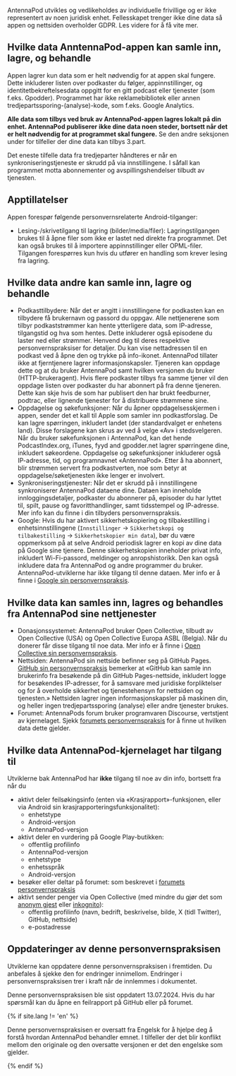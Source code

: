 AntennaPod utvikles og vedlikeholdes av individuelle frivillige og er ikke representert av noen juridisk enhet. Fellesskapet trenger ikke dine data så appen og nettsiden overholder GDPR. Les videre for å få vite mer.

## Hvilke data AnntennaPod-appen kan samle inn, lagre, og behandle

Appen lagrer kun data som er helt nødvendig for at appen skal fungere. Dette inkluderer listen over podkaster du følger, appinnstillinger, og identitetbekreftelsesdata oppgitt for en gitt podcast eller tjenester (som f.eks. Gpodder). Programmet har ikke reklamebibliotek eller annen tredjepartssporing-(analyse)-kode, som f.eks. Google Analytics.

**Alle data som tilbys ved bruk av AntennaPod-appen lagres lokalt på din enhet. AntennaPod publiserer ikke dine data noen steder, bortsett når det er helt nødvendig for at programmet skal fungere.** Se den andre seksjonen under for tilfeller der dine data kan tilbys 3.part.

Det eneste tilfelle data fra tredjeparter håndteres er når en synkroniseringstjeneste er skrudd på via innstillingene. I såfall kan programmet motta abonnementer og avspillingshendelser tilbudt av tjenesten.

## Apptillatelser

Appen forespør følgende personvernsrelaterte Android-tilganger:

- Lesing-/skrivetilgang til lagring (bilder/media/filer): Lagringstilgangen brukes til å åpne filer som ikke er lastet ned direkte fra programmet. Det kan også brukes til å importere appinnstillinger eller OPML-filer. Tilgangen forespørres kun hvis du utfører en handling som krever lesing fra lagring.

## Hvilke data andre kan samle inn, lagre og behandle

- Podkasttilbydere: Når det er angitt i innstillingene for podkasten kan en tilbydere få brukernavn og passord du oppgav. Alle nettjenerene som tilbyr podkaststrømmer kan hente ytterligere data, som IP-adresse, tilgangstid og hva som hentes. Dette inkluderer også episodene du laster ned eller strømmer. Henvend deg til deres respektive personvernspraksiser for detaljer. Du kan vise nettadressen til en podkast ved å åpne den og trykke på info-ikonet. AntennaPod tillater ikke at fjerntjenere lagrer informasjonskapsler. Tjeneren kan oppdage dette og at du bruker AntennaPod samt hvilken versjonen du bruker (HTTP-brukeragent). Hvis flere podkaster tilbys fra samme tjener vil den oppdage listen over podkaster du har abonnert på fra denne tjeneren. Dette kan skje hvis de som har publisert den har brukt feedburner, podtrac, eller lignende tjenester for å distribuere strømmene sine.
- Oppdagelse og søkefunksjoner: Når du åpner oppdagelsesskjermen i appen, sender det et kall til Apple som samler inn podkastforslag. De kan lagre spørringen, inkludert landet (der standardvalget er enhetens land). Disse forslagene kan skrus av ved å velge «Av» i stedsvelgeren. Når du bruker søkefunksjonen i AntennaPod, kan det hende PodcastIndex.org, iTunes, fyyd and gpodder.net lagrer spørringene dine, inkludert søkeordene. Oppdagelse og søkefunksjoner inkluderer også IP-adresse, tid, og programnavnet «AntennaPod». Etter å ha abonnert, blir strømmen servert fra podkastverten, noe som betyr at oppdagelse/søketjenesten ikke lenger er involvert.
- Synkroniseringstjenester: Når det er skrudd på i innstillingene synkroniserer AntennaPod dataene dine. Dataen kan inneholde innloggingsdetaljer, podkaster du abonnerer på, episoder du har lyttet til, spilt, pause og favoritthandlinger, samt tidsstempel og IP-adresse. Mer info kan du finne i din tilbyders personvernspraksis.
- Google: Hvis du har aktivert sikkerhetskopiering og tilbakestilling i enhetsinnstillingene (`Innstillinger` → `Sikkerhetskopi og tilbakestilling` → `Sikkerhetskopier min data`), bør du være oppmerksom på at selve Android periodisk lagrer en kopi av dine data på Google sine tjenere. Denne sikkerhetskopien inneholder privat info, inkludert Wi-Fi-passord, meldinger og anropshistorikk. Den kan også inkludere data fra AntennaPod og andre programmer du bruker. AntennaPod-utviklerne har ikke tilgang til denne dataen. Mer info er å finne i [Google sin personvernspraksis](https://policies.google.com).

## Hvilke data kan samles inn, lagres og behandles fra AntennaPod sine nettjenester

- Donasjonssystemet: AntennaPod bruker Open Collective, tilbudt av Open Collective (USA) og Open Collective Europa ASBL (Belgia). Når du donerer får disse tilgang til noe data. Mer info er å finne i [Open Collective sin personvernspraksis](https://opencollective.com/privacypolicy).
- Nettsiden: AntennaPod sin nettside befinner seg på GitHub Pages. [GitHub sin personvernspraksis](https://docs.github.com/en/github/site-policy/github-privacy-statement#github-pages) bemerker at «GitHub kan samle inn brukerinfo fra besøkende på din GitHub Pages-nettside, inkludert logge for besøkendes IP-adresser, for å samsvare med juridiske forpliktelser og for å overholde sikkerhet og tjenestehensyn for nettsiden og tjenesten.» Nettsiden lagrer ingen informasjonskapsler på maskinen din, og heller ingen tredjepartssporing (analyse) eller andre tjenester brukes.
- Forumet: AntennaPods forum bruker programvaren Discourse, vertstjent av kjernelaget. Sjekk [forumets personvernspraksis](https://forum.antennapod.org/privacy) for å finne ut hvilken data dette gjelder.

## Hvilke data AntennaPod-kjernelaget har tilgang til

Utviklerne bak AntennaPod har **ikke** tilgang til noe av din info, bortsett fra når du

- aktivt deler feilsøkingsinfo (enten via «Krasjrapport»-funksjonen, eller via Android sin krasjrapporteringsfunksjonalitet):
   - enhetstype
   - Android-versjon
   - AntennaPod-versjon
- aktivt deler en vurdering på Google Play-butikken:
   - offentlig profilinfo
   - AntennaPod-versjon
   - enhetstype
   - enhetsspråk
   - Android-versjon
- besøker eller deltar på forumet: som beskrevet i [forumets personvernspraksis](https://forum.antennapod.org/privacy)
- aktivt sender penger via Open Collective (med mindre du gjør det som [anonym gjest](https://docs.opencollective.com/help/financial-contributors/payments#contributing-as-a-guest) eller [inkognito](https://docs.opencollective.com/help/financial-contributors/payments#select-a-contributor)):
   - offentlig profilinfo (navn, bedrift, beskrivelse, bilde, X (tidl Twitter), GitHub, nettside)
   - e-postadresse

## Oppdateringer av denne personvernspraksisen

Utviklerne kan oppdatere denne personvernspraksisen i fremtiden. Du anbefales å sjekke den for endringer innimellom. Endringer i personvernspraksisen trer i kraft når de innlemmes i dokumentet.

Denne personvernspraksisen ble sist oppdatert 13.07.2024. Hvis du har spørsmål kan du åpne en feilrapport på GitHub eller på forumet.

{% if site.lang != 'en' %}

Denne personvernspraksisen er oversatt fra Engelsk for å hjelpe deg å forstå hvordan AntennaPod behandler emnet. I tilfeller der det blir konflikt mellom den originale og den oversatte versjonen er det den engelske som gjelder.

{% endif %}
